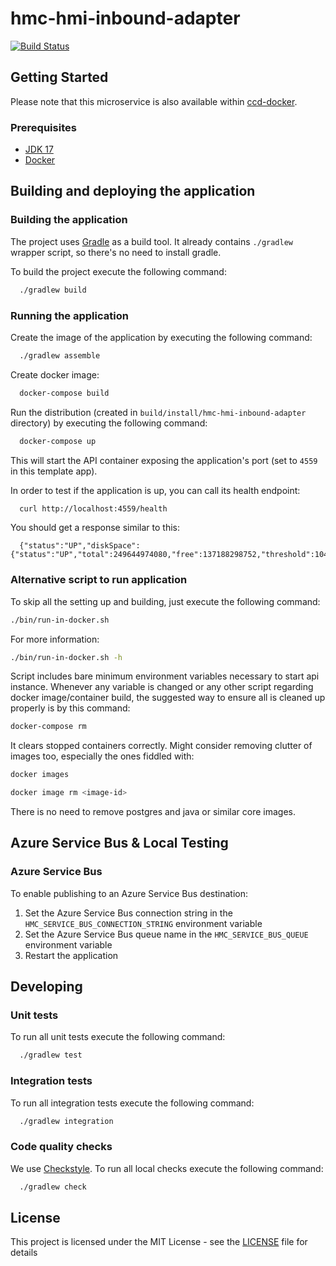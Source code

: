 # hmc-hmi-inbound-adapter

[![Build Status](https://travis-ci.org/hmcts/hmc-hmi-inbound-adapter.svg?branch=master)](https://travis-ci.org/hmcts/hmc-hmi-inbound-adapter)

## Getting Started
Please note that this microservice is also available within [ccd-docker](https://github.com/hmcts/ccd-docker).

### Prerequisites

- [JDK 17](https://java.com)
- [Docker](https://www.docker.com)

## Building and deploying the application

### Building the application

The project uses [Gradle](https://gradle.org) as a build tool. It already contains
`./gradlew` wrapper script, so there's no need to install gradle.

To build the project execute the following command:

```bash
  ./gradlew build
```

### Running the application

Create the image of the application by executing the following command:

```bash
  ./gradlew assemble
```

Create docker image:

```bash
  docker-compose build
```

Run the distribution (created in `build/install/hmc-hmi-inbound-adapter` directory)
by executing the following command:

```bash
  docker-compose up
```

This will start the API container exposing the application's port
(set to `4559` in this template app).

In order to test if the application is up, you can call its health endpoint:

```bash
  curl http://localhost:4559/health
```

You should get a response similar to this:

```
  {"status":"UP","diskSpace":{"status":"UP","total":249644974080,"free":137188298752,"threshold":10485760}}
```

### Alternative script to run application

To skip all the setting up and building, just execute the following command:

```bash
./bin/run-in-docker.sh
```

For more information:

```bash
./bin/run-in-docker.sh -h
```

Script includes bare minimum environment variables necessary to start api instance. Whenever any variable is changed or any other script regarding docker image/container build, the suggested way to ensure all is cleaned up properly is by this command:

```bash
docker-compose rm
```

It clears stopped containers correctly. Might consider removing clutter of images too, especially the ones fiddled with:

```bash
docker images

docker image rm <image-id>
```

There is no need to remove postgres and java or similar core images.

## Azure Service Bus & Local Testing

### Azure Service Bus

To enable publishing to an Azure Service Bus destination:

1. Set the Azure Service Bus connection string in the `HMC_SERVICE_BUS_CONNECTION_STRING` environment variable
1. Set the Azure Service Bus queue name in the `HMC_SERVICE_BUS_QUEUE` environment variable
1. Restart the application

## Developing

### Unit tests

To run all unit tests execute the following command:
```bash
  ./gradlew test
```

### Integration tests

To run all integration tests execute the following command:
```bash
  ./gradlew integration
```

### Code quality checks
We use [Checkstyle](http://checkstyle.sourceforge.net/).
To run all local checks execute the following command:

```bash
  ./gradlew check
```

## License

This project is licensed under the MIT License - see the [LICENSE](LICENSE) file for details

